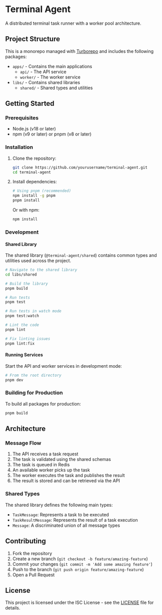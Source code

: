 # Terminal Agent

A distributed terminal task runner with a worker pool architecture.

## Project Structure

This is a monorepo managed with [Turborepo](https://turbo.build/) and includes the following packages:

- `apps/` - Contains the main applications
  - `api/` - The API service
  - `worker/` - The worker service
- `libs/` - Contains shared libraries
  - `shared/` - Shared types and utilities

## Getting Started

### Prerequisites

- Node.js (v18 or later)
- npm (v9 or later) or pnpm (v8 or later)

### Installation

1. Clone the repository:
   ```bash
   git clone https://github.com/yourusername/terminal-agent.git
   cd terminal-agent
   ```

2. Install dependencies:
   ```bash
   # Using pnpm (recommended)
   npm install -g pnpm
   pnpm install
   ```

   Or with npm:
   ```bash
   npm install
   ```

### Development

#### Shared Library

The shared library (`@terminal-agent/shared`) contains common types and utilities used across the project.

```bash
# Navigate to the shared library
cd libs/shared

# Build the library
pnpm build

# Run tests
pnpm test

# Run tests in watch mode
pnpm test:watch

# Lint the code
pnpm lint

# Fix linting issues
pnpm lint:fix
```

#### Running Services

Start the API and worker services in development mode:

```bash
# From the root directory
pnpm dev
```

### Building for Production

To build all packages for production:

```bash
pnpm build
```

## Architecture

### Message Flow

1. The API receives a task request
2. The task is validated using the shared schemas
3. The task is queued in Redis
4. An available worker picks up the task
5. The worker executes the task and publishes the result
6. The result is stored and can be retrieved via the API

### Shared Types

The shared library defines the following main types:

- `TaskMessage`: Represents a task to be executed
- `TaskResultMessage`: Represents the result of a task execution
- `Message`: A discriminated union of all message types

## Contributing

1. Fork the repository
2. Create a new branch (`git checkout -b feature/amazing-feature`)
3. Commit your changes (`git commit -m 'Add some amazing feature'`)
4. Push to the branch (`git push origin feature/amazing-feature`)
5. Open a Pull Request

## License

This project is licensed under the ISC License - see the [LICENSE](LICENSE) file for details.